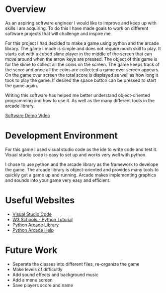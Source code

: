 # Overview

As an aspiring software engineer I would like to improve and keep up with skills I am acquiring. To do this I have made goals to work on different software projects that will challenge and inspire me.

For this project I had decided to make a game using python and the arcade library. The game I made is simple and does not require much skill to play. It starts out with a cubed slime player in the middle of the screen that can move around when the arrow keys are pressed. The object of this game is for the slime to collect all the coins on the screen. The game keeps track of the score and once all the coins are collected a game over screen appears. On the game over screen the total score is displayed as well as how long it took to play the game. If desired the space button can be pressed to start the game again.

Writing this software has helped me better understand object-oriented programming and how to use it. As well as the many different tools in the arcade library.

[Software Demo Video](https://youtu.be/ozSZE9mlRI0)

# Development Environment

For this game I used visual studio code as the ide to write code and test it. Visual studio code is easy to set up and works very well with python.

I chose to use python and the arcade library as the framework to develope the game. The arcade library is object-oriented and provides many tools to quickly get a game up and running. Arcade makes implementing graphics and sounds into your game very easy and efficient.

# Useful Websites

- [Visual Studio Code](https://code.visualstudio.com/)
- [W3 Schools - Python Tutorial](https://www.w3schools.com/python/)
- [Python Arcade Library](https://api.arcade.academy/en/latest/index.html)
- [Python Arcade Help](https://realpython.com/arcade-python-game-framework/)

# Future Work

- Seperate the classes into different files, re-organize the game
- Make levels of difficultly
- Add sound effects and background music
- Add a menu screen
- Save players score and name
